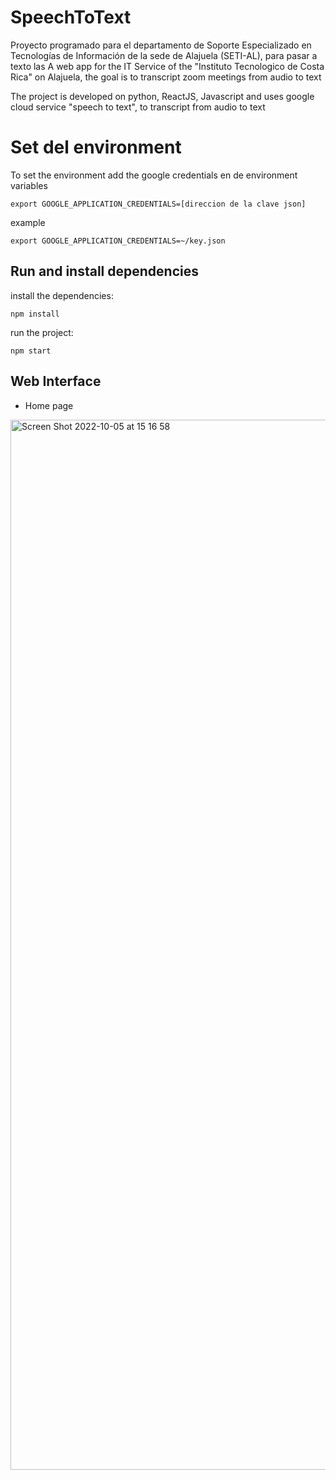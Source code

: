 # SpeechToText
Proyecto programado para el departamento de Soporte Especializado en Tecnologías de Información de la sede de Alajuela (SETI-AL), para pasar a texto las A web app for the IT Service of the "Instituto Tecnologico de Costa Rica" on Alajuela, the goal is to transcript zoom meetings from audio to text

The project is developed on python, ReactJS, Javascript and uses google cloud service "speech to text", to transcript from audio to text

# Set del environment
To set the environment add the google credentials en de environment variables
```
export GOOGLE_APPLICATION_CREDENTIALS=[direccion de la clave json]
```
example

```
export GOOGLE_APPLICATION_CREDENTIALS=~/key.json
```


## Run and install dependencies 
install the dependencies:
```
npm install
```

run the project:
```
npm start
```

## Web Interface
 * Home page
<img width="1680" alt="Screen Shot 2022-10-05 at 15 16 58" src="https://user-images.githubusercontent.com/42823040/194167365-43958952-8545-4c69-b0d6-389e935dca1b.png">

